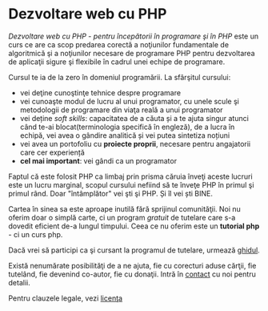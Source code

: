 Dezvoltare web cu PHP
=====================

*Dezvoltare web cu PHP - pentru începătorii în programare şi în PHP* este un
curs ce are ca scop predarea corectă a noţiunilor fundamentale de
algoritmică şi a noţiunilor necesare de programare PHP pentru dezvoltarea
de aplicaţii sigure şi flexibile în cadrul unei echipe de programare.

Cursul te ia de la zero în domeniul programării. La sfârşitul cursului:

* vei deţine cunoştinţe tehnice despre programare
* vei cunoaşte modul de lucru al unui programator, cu unele scule şi
  metodologii de programare din viaţa reală a unui programator
* vei deține *soft skills*: capacitatea de a căuta și a te ajuta singur atunci
  când te-ai blocat(terminologia specifică în engleză), de a lucra în echipă,
  vei avea o gândire analitică și vei putea sintetiza noțiuni
* vei avea un portofoliu cu **proiecte proprii**, necesare pentru angajatorii
  care cer experiență
* **cel mai important**: vei gândi ca un programator

Faptul că este folosit PHP ca limbaj prin prisma căruia înveţi aceste
lucruri este un lucru marginal, scopul cursului nefiind să te înveţe
PHP în primul şi primul rând. Doar "întâmplător" vei şti şi PHP.
Și îl vei ști BINE.

Cartea în sinea sa este aproape inutilă fără sprijinul comunităţii. Noi nu
oferim doar o simplă carte, ci un program *gratuit* de tutelare care
s-a dovedit eficient de-a lungul timpului. Ceea ce nu oferim este un **tutorial
php** - ci un curs php.

Dacă vrei să participi ca şi cursant la programul de tutelare,
urmează [ghidul](https://github.com/yet-another-project/phpro-book/wiki/Ghid).

Există nenumărate posibilităţi de a ne ajuta, fie cu corecturi aduse cărţii,
fie tutelând, fie devenind co-autor, fie cu donaţii. Intră în
[contact](https://github.com/yet-another-project/phpro-book/wiki/Contact)
cu noi pentru detalii.

Pentru clauzele legale, vezi [licenţa](https://github.com/yet-another-project/phpro-book/blob/master/LICENSE.txt)
